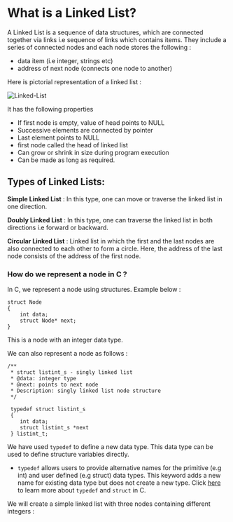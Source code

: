 # What is a Linked List? 

A Linked List is a sequence of data structures, which are connected together via links i.e sequence of links which contains items. They include a series of connected nodes and each node stores the following :
- data item (i.e integer, strings etc)
- address of next node (connects one node to another)

Here is pictorial representation of a linked list :

![Linked-List](https://media.geeksforgeeks.org/wp-content/uploads/20220816144425/LLdrawio.png)

It has the following properties 
- If first node is empty, value of head points to NULL
- Successive elements are connected by pointer
- Last element points to NULL
- first node called the head of linked list
- Can grow or shrink in size during program execution
- Can be made as long as required.

## Types of Linked Lists:
**Simple Linked List**
: In this type, one can move or traverse the linked list in one direction.

**Doubly Linked List**
: In this type, one can traverse the linked list in both directions i.e forward or backward.

**Circular Linked List**
: Linked list in which the first and the last nodes are also connected to each other to form a circle. Here, the address of the last node consists of the address of the first node.

### How do we represent a node in C ?

In C, we represent a node using structures. Example below :
```
struct Node 
{
    int data;
    struct Node* next;
}
```
This is a node with an integer data type.

We can also represent a node as follows :
```
/**
 * struct listint_s - singly linked list
 * @data: integer type
 * @next: points to next node
 * Description: singly linked list node structure
 */

 typedef struct listint_s
 {
    int data;
    struct listint_s *next
 } listint_t;
```
We have used `typedef` to define a new data type. This data type can be used to define structure variables directly.

- `typedef` allows users to provide alternative names for the primitive (e.g int) and user defined (e.g struct) data types. This keyword adds a new name for existing data type but does not create a new type. Click [here](https://www.educative.io/answers/how-to-use-the-typedef-struct-in-c) to learn more about `typedef` and `struct` in C.

We will create a simple linked list with three nodes containing different integers :
 